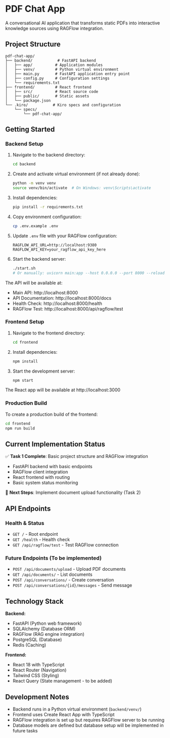 # PDF Chat App

A conversational AI application that transforms static PDFs into interactive knowledge sources using RAGFlow integration.

## Project Structure

```
pdf-chat-app/
├── backend/           # FastAPI backend
│   ├── app/          # Application modules
│   ├── venv/         # Python virtual environment
│   ├── main.py       # FastAPI application entry point
│   ├── config.py     # Configuration settings
│   └── requirements.txt
├── frontend/         # React frontend
│   ├── src/          # React source code
│   ├── public/       # Static assets
│   └── package.json
└── .kiro/           # Kiro specs and configuration
    └── specs/
        └── pdf-chat-app/
```

## Getting Started

### Backend Setup

1. Navigate to the backend directory:
   ```bash
   cd backend
   ```

2. Create and activate virtual environment (if not already done):
   ```bash
   python -m venv venv
   source venv/bin/activate  # On Windows: venv\Scripts\activate
   ```

3. Install dependencies:
   ```bash
   pip install -r requirements.txt
   ```

4. Copy environment configuration:
   ```bash
   cp .env.example .env
   ```

5. Update `.env` file with your RAGFlow configuration:
   ```
   RAGFLOW_API_URL=http://localhost:9380
   RAGFLOW_API_KEY=your_ragflow_api_key_here
   ```

6. Start the backend server:
   ```bash
   ./start.sh
   # Or manually: uvicorn main:app --host 0.0.0.0 --port 8000 --reload
   ```

The API will be available at:
- Main API: http://localhost:8000
- API Documentation: http://localhost:8000/docs
- Health Check: http://localhost:8000/health
- RAGFlow Test: http://localhost:8000/api/ragflow/test

### Frontend Setup

1. Navigate to the frontend directory:
   ```bash
   cd frontend
   ```

2. Install dependencies:
   ```bash
   npm install
   ```

3. Start the development server:
   ```bash
   npm start
   ```

The React app will be available at http://localhost:3000

### Production Build

To create a production build of the frontend:
```bash
cd frontend
npm run build
```

## Current Implementation Status

✅ **Task 1 Complete**: Basic project structure and RAGFlow integration
- FastAPI backend with basic endpoints
- RAGFlow client integration
- React frontend with routing
- Basic system status monitoring

🔄 **Next Steps**: Implement document upload functionality (Task 2)

## API Endpoints

### Health & Status
- `GET /` - Root endpoint
- `GET /health` - Health check
- `GET /api/ragflow/test` - Test RAGFlow connection

### Future Endpoints (To be implemented)
- `POST /api/documents/upload` - Upload PDF documents
- `GET /api/documents/` - List documents
- `POST /api/conversations/` - Create conversation
- `POST /api/conversations/{id}/messages` - Send message

## Technology Stack

**Backend:**
- FastAPI (Python web framework)
- SQLAlchemy (Database ORM)
- RAGFlow (RAG engine integration)
- PostgreSQL (Database)
- Redis (Caching)

**Frontend:**
- React 18 with TypeScript
- React Router (Navigation)
- Tailwind CSS (Styling)
- React Query (State management - to be added)

## Development Notes

- Backend runs in a Python virtual environment (`backend/venv/`)
- Frontend uses Create React App with TypeScript
- RAGFlow integration is set up but requires RAGFlow server to be running
- Database models are defined but database setup will be implemented in future tasks